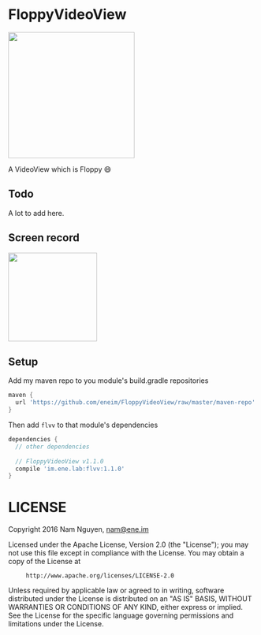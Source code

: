 FloppyVideoView
=====

<img src="https://github.com/eneim/FloppyVideoView/blob/develop/art/web_hi_res_512.png" width="256">

A VideoView which is Floppy :smile:

## Todo

A lot to add here.

## Screen record

<img src="https://github.com/eneim/FloppyVideoView/blob/develop/art/sample.gif" width="180">

## Setup

Add my maven repo to you module's build.gradle repositories

```groovy
maven {
  url 'https://github.com/eneim/FloppyVideoView/raw/master/maven-repo'
}
```

Then add ```flvv``` to that module's dependencies

```groovy
dependencies {
  // other dependencies
  
  // FloppyVideoView v1.1.0
  compile 'im.ene.lab:flvv:1.1.0'
}
```

LICENSE
=====

  Copyright 2016 Nam Nguyen, nam@ene.im

  Licensed under the Apache License, Version 2.0 (the "License");
  you may not use this file except in compliance with the License.
  You may obtain a copy of the License at

         http://www.apache.org/licenses/LICENSE-2.0

  Unless required by applicable law or agreed to in writing, software
  distributed under the License is distributed on an "AS IS" BASIS,
  WITHOUT WARRANTIES OR CONDITIONS OF ANY KIND, either express or implied.
  See the License for the specific language governing permissions and
  limitations under the License.
